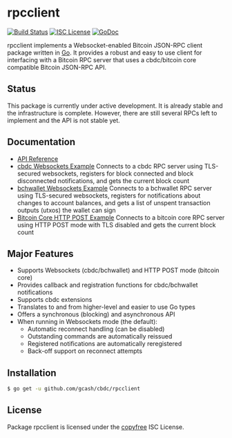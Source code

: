 rpcclient
=========

[![Build Status](https://travis-ci.org/gcash/cbdc.png?branch=master)](https://travis-ci.org/gcash/cbdc)
[![ISC License](http://img.shields.io/badge/license-ISC-blue.svg)](http://copyfree.org)
[![GoDoc](https://img.shields.io/badge/godoc-reference-blue.svg)](http://godoc.org/github.com/gcash/cbdc/rpcclient)

rpcclient implements a Websocket-enabled Bitcoin JSON-RPC client package written
in [Go](http://golang.org/).  It provides a robust and easy to use client for
interfacing with a Bitcoin RPC server that uses a cbdc/bitcoin core compatible
Bitcoin JSON-RPC API.

## Status

This package is currently under active development.  It is already stable and
the infrastructure is complete.  However, there are still several RPCs left to
implement and the API is not stable yet.

## Documentation

* [API Reference](http://godoc.org/github.com/gcash/cbdc/rpcclient)
* [cbdc Websockets Example](https://github.com/gcash/cbdc/tree/master/rpcclient/examples/cbdcwebsockets)
  Connects to a cbdc RPC server using TLS-secured websockets, registers for
  block connected and block disconnected notifications, and gets the current
  block count
* [bchwallet Websockets Example](https://github.com/gcash/cbdc/tree/master/rpcclient/examples/bchwalletwebsockets)
  Connects to a bchwallet RPC server using TLS-secured websockets, registers for
  notifications about changes to account balances, and gets a list of unspent
  transaction outputs (utxos) the wallet can sign
* [Bitcoin Core HTTP POST Example](https://github.com/gcash/cbdc/tree/master/rpcclient/examples/bitcoincorehttp)
  Connects to a bitcoin core RPC server using HTTP POST mode with TLS disabled
  and gets the current block count

## Major Features

* Supports Websockets (cbdc/bchwallet) and HTTP POST mode (bitcoin core)
* Provides callback and registration functions for cbdc/bchwallet notifications
* Supports cbdc extensions
* Translates to and from higher-level and easier to use Go types
* Offers a synchronous (blocking) and asynchronous API
* When running in Websockets mode (the default):
  * Automatic reconnect handling (can be disabled)
  * Outstanding commands are automatically reissued
  * Registered notifications are automatically reregistered
  * Back-off support on reconnect attempts

## Installation

```bash
$ go get -u github.com/gcash/cbdc/rpcclient
```

## License

Package rpcclient is licensed under the [copyfree](http://copyfree.org) ISC
License.
